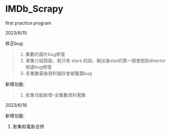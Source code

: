 # IMDb_Scrapy  
first practice program  
  
2023/6/15
  
修正bug:  
>   1. 集數的圖片bug修復  
>   2. 單集介紹頁面，若只有 stars 的話，輸出後star的第一個會跑到director那邊bug修復  
>   3. 多集數最後資料儲存會被覆蓋bug
  
新增功能:  
>   1. 影集功能新增-全集數資料蒐集  
  

  
2023/6/16
  
新增功能:  
   1. 影集和電影合併  
